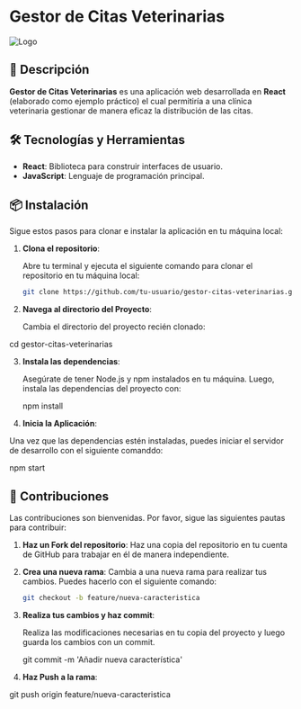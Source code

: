 
# Gestor de Citas Veterinarias

![Logo](https://img.shields.io/badge/React-61DAFB?style=for-the-badge&logo=react&logoColor=black)

## 🐾 Descripción

**Gestor de Citas Veterinarias** es una aplicación web desarrollada en **React** (elaborado como ejemplo práctico) el cual permitiría a una clínica veterinaria gestionar de manera eficaz la distribución de las citas.

## 🛠 Tecnologías y Herramientas

- **React**: Biblioteca para construir interfaces de usuario.
- **JavaScript**: Lenguaje de programación principal.

## 📦 Instalación

Sigue estos pasos para clonar e instalar la aplicación en tu máquina local:

1. **Clona el repositorio**:

   Abre tu terminal y ejecuta el siguiente comando para clonar el repositorio en tu máquina local:

   ```bash
   git clone https://github.com/tu-usuario/gestor-citas-veterinarias.git

2. **Navega al directorio del Proyecto**:
   
   Cambia el directorio del proyecto recién clonado:
   
  cd gestor-citas-veterinarias

3. **Instala las dependencias**:
   
   Asegúrate de tener Node.js y npm instalados en tu máquina. Luego, instala las dependencias del proyecto con:
   
   npm install

4. **Inicia la Aplicación**:

Una vez que las dependencias estén instaladas, puedes iniciar el servidor de desarrollo con el siguiente comanddo:

npm start

## 🤝 Contribuciones

Las contribuciones son bienvenidas. Por favor, sigue las siguientes pautas para contribuir:

1. **Haz un Fork del repositorio**:
   Haz una copia del repositorio en tu cuenta de GitHub para trabajar en él de manera independiente.

2. **Crea una nueva rama**:
   Cambia a una nueva rama para realizar tus cambios. Puedes hacerlo con el siguiente comando:

   ```bash
   git checkout -b feature/nueva-caracteristica

3. **Realiza tus cambios y haz commit**:

   Realiza las modificaciones necesarias en tu copia del proyecto y luego guarda los cambios con un commit.

   git commit -m 'Añadir nueva característica'

4. **Haz Push a la rama**:

git push origin feature/nueva-caracteristica


